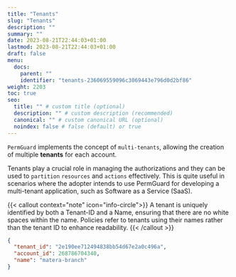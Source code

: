 ```yaml
---
title: "Tenants"
slug: "Tenants"
description: ""
summary: ""
date: 2023-08-21T22:44:03+01:00
lastmod: 2023-08-21T22:44:03+01:00
draft: false
menu:
  docs:
    parent: ""
    identifier: "tenants-236069559096c3069443e796d0d2bf86"
weight: 2203
toc: true
seo:
  title: "" # custom title (optional)
  description: "" # custom description (recommended)
  canonical: "" # custom canonical URL (optional)
  noindex: false # false (default) or true
---
```


`PermGuard` implements the concept of `multi-tenants`, allowing the creation of multiple **tenants** for each account.

Tenants play a crucial role in managing the authorizations and they can be used to `partition` `resources` and `actions` effectively.
This is quite useful in scenarios where the adopter intends to use PermGuard for developing a multi-tenant application, such as Software as a Service (SaaS).

{{< callout context="note" icon="info-circle">}}
A tenant is uniquely identified by both a Tenant-ID and a Name, ensuring that there are no white spaces within the name. Policies refer to tenants using their names rather than the tenant ID to enhance readability.
{{< /callout >}}

```json
{
  "tenant_id": "2e190ee712494838bb54d67e2a0c496a",
  "account_id": 268786704340,
  "name": "matera-branch"
}
```
